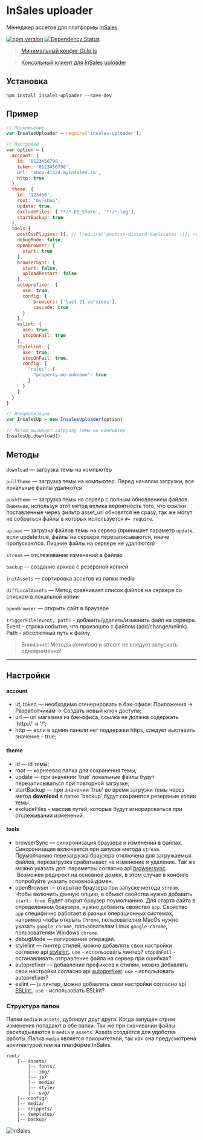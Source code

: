# InSales uploader
Менеджер ассетов для платформы [InSales](http://www.insales.ru/).

[![npm version](https://badge.fury.io/js/insales-uploader.svg)](https://badge.fury.io/js/insales-uploader)
[![Dependency Status](https://gemnasium.com/badges/github.com/VladimirIvanin/insales-uploader.svg)](https://gemnasium.com/github.com/VladimirIvanin/insales-uploader)

> [Минимальный конфиг Gulp.js](https://github.com/brainmurder/InSales-uploader-gulp-test)

> [Консольный клиент для InSales uploader](https://github.com/VladimirIvanin/devu)

## Установка

```
npm install insales-uploader --save-dev
```

## Пример

```javascript
// Подключение
var InsalesUploader = require('insales-uploader');

// Настройки
var option = {
  account: {
    id: '0123456798',
    token: '0123456798',
    url: 'shop-41324.myinsales.ru',
    http: true
  },
  theme: {
    id: '123456',
    root: 'my-shop',
    update: true,
    excludeFiles: ['**/*.DS_Store', '**/*.log'],
    startBackup: true
  },
  tools:{
    postCssPlugins: [], // [require('postcss-discard-duplicates')(), require('postcss-combine-duplicated-selectors')()]
    debugMode: false,
    openBrowser: {
      start: true
    },
    browserSync: {
      start: false,
      uploadRestart: false
    },
    autoprefixer: {
      use: true,
      config: {
          browsers: ['last 21 versions'],
          cascade: true
      }
    },
    eslint: {
      use: true,
      stopOnFail: true
    },
    stylelint: {
      use: true,
      stopOnFail: true,
      config: {
        "rules": {
          "property-no-unknown": true
        }
      }
    }
  }
}

// Инициализация
var InsalesUp = new InsalesUploader(option)

// Метод вызывает загрузку темы на компьютер
InsalesUp.download()

```

## Методы

`download` — загрузка темы на компьютер

`pullTheme` — загрузка темы на компьютер. Перед началом загрузки, все локальные файлы удаляются

`pushTheme` — загрузка темы на сервер с полным обновлением файлов. `Внимание`, используя этот метод велика вероятность того, что ссылки поставленные через фильтр asset_url обновятся не сразу, так же могут не собраться файлы в которых используется `#= require`.

`upload` — загрузка файлов темы на сервер (принимает параметр `update`, если update:true, файлы на сервере перезаписываются, иначе пропускаются. Лишние файлы на сервере не удаляются)

`stream` — отслеживание изменений в файлах

`backup` — создание архива с резервной копией

`initAssets` — сортировка ассетов из папки media

`diffLocalAssets` — Метод сравнивает список файлов на сервере со списком в локальной копии

`openBrowser` — открыть сайт в браузере

`triggerFile(event, path)` - добавить/удалить/изменить файл на сервере. Event - строка события, что произошло с файлом (add/change/unlink). Path - абсолютный путь к файлу

> Внимание! Методы *download* и *stream* не следует запускать одновременно!


---

## Настройки
#### account
* id, token — необходимо сгенерировать в бэк-офисе: Приложения -> Разработчикам -> Создать новый ключ доступа;
* url — url магазина из бэк-офиса, ссылка не должна содержать 'http://' и '/';
* http — если в админ панели нет поддержки https, следует выставить значение - true;

#### theme
* id — id темы;
* root — корнеевая папка для сохранения темы;
* update — при значении 'true' локальные файлы будут перезаписываться при повторной загрузке;
* startBackup — при значении 'true' во время загрузки темы через метод **download** в папке 'backup' будут сохранятся резервные копии темы.
* excludeFiles - массив путей, которые будут игнорироваться при отслеживании изменений.

#### tools
* browserSync — синхронизация браузера и изменений в файлах. Синхронизация включается при запуске метода `stream`. Поумолчанию перезагрузка браузера отключена для загружаемых файлов, перезагрузка срабатывает на изменение и удаление. Так же можно указать доп. параметры согласно api [browsersync](https://www.browsersync.io/docs/options). `Возможен редирект на основной домен, в этом случае в конфиге попробуйте указать основной домен.
* openBrowser — открытие браузера при запуске метода `stream`. Чтобы включить данную опцию, в объект свойства нужно добавить `start: true`. Будет открыт браузер поумолчанию. Для старта сайта в определенном браузере, нужно добавить свойство `app`. Свойство `app` специфично работает в разных операционных системах, например чтобы открыть `Chrome`, пользователям MacOs нужно указать `google chrome`, пользователям Linux `google-chrome`, пользователям Windows `chrome`.
* debugMode — логирование операций.
* stylelint — линтер стилей, можно добавлять свои настройки согласно api [stylelint](https://stylelint.io/user-guide/rules/). `use` - использовать линтер? `stopOnFail` - останавливать отправление файла на сервер при ошибках?
* autoprefixer — добавление префиксов к стилям, можно добавлять свои настройки согласно api [autoprefixer](https://github.com/postcss/autoprefixer). `use` - использовать autoprefixer?
* eslint — js линтер, можно добавлять свои настройки согласно api [ESLint ](http://eslint.org/docs/rules/). `use` - использовать ESLint?

### Структура папок

Папки `media` и `assets`, дублирут друг друга. Когда запущен стрим изменения попадают в обе папки. Так же при скачивании файлы раскладываются в `media` и `assets`. Assets создаётся для удобства работы.
Папка `media` является приоритетной, так как она предусмотрена архитектурой тем на платформе InSales.

```
root/
    |-- assets/
        |-- fonts/
        |-- img/
        |-- js/
        |-- media/
        |-- style/
        |-- svg/
    |-- config/
    |-- media/
    |-- snippets/
    |-- templates/
    |-- backup/
```

![InSales](https://cdn.rawgit.com/brainmurder/insales-uploader/master/insales.png)
